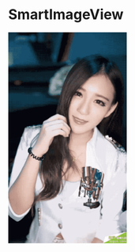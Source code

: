 # SmartImageView
<img src="https://github.com/sunzhishuai/SmartImageView/blob/master/gif/2017-02-23%2016_17_07.gif" width="240px" height="426px"/>
